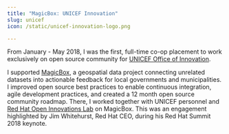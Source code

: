 ```yaml
---
title: "MagicBox: UNICEF Innovation"
slug: unicef
icon: /static/unicef-innovation-logo.png

---
```


From January - May 2018, I was the first, full-time co-op placement to work exclusively on open source community for [UNICEF Office of Innovation](https://www.unicef.org/innovation/).

I supported [MagicBox](https://www.unicef.org/innovation/Magicbox), a geospatial data project connecting unrelated datasets into actionable feedback for local governments and municipalities.
I improved open source best practices to enable continuous integration, agile development practices, and created a 12 month open source community roadmap.
There, I worked together with UNICEF personnel and [Red Hat Open Innovations Lab](https://www.redhat.com/en/services/consulting/open-innovation-labs) on MagicBox.
This was an engagement highlighted by Jim Whitehurst, Red Hat CEO, during his Red Hat Summit 2018 keynote.
